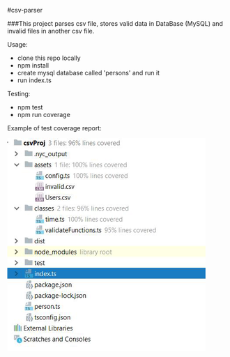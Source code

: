 #csv-parser 

###This project parses csv file, stores valid data in DataBase (MySQL) and invalid files in another csv file. 


Usage: 


- clone this repo locally 
- npm install 
- create mysql database called 'persons' and run it 
- run index.ts 

Testing: 

- npm test 
- npm run coverage 

Example of test coverage report:

![test coverage](test/test-coverage.png)